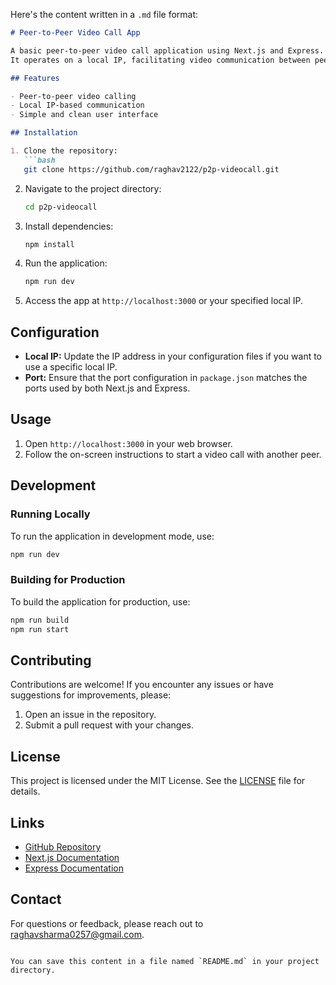 Here's the content written in a `.md` file format:

```markdown
# Peer-to-Peer Video Call App

A basic peer-to-peer video call application using Next.js and Express.
It operates on a local IP, facilitating video communication between peers without a centralized server.

## Features

- Peer-to-peer video calling
- Local IP-based communication
- Simple and clean user interface

## Installation

1. Clone the repository:
   ```bash
   git clone https://github.com/raghav2122/p2p-videocall.git
   ```

2. Navigate to the project directory:
   ```bash
   cd p2p-videocall
   ```

3. Install dependencies:
   ```bash
   npm install
   ```

4. Run the application:
   ```bash
   npm run dev
   ```

5. Access the app at `http://localhost:3000` or your specified local IP.

## Configuration

- **Local IP:** Update the IP address in your configuration files if you want to use a specific local IP.
- **Port:** Ensure that the port configuration in `package.json` matches the ports used by both Next.js and Express.

## Usage

1. Open `http://localhost:3000` in your web browser.
2. Follow the on-screen instructions to start a video call with another peer.

## Development

### Running Locally

To run the application in development mode, use:
```bash
npm run dev
```

### Building for Production

To build the application for production, use:
```bash
npm run build
npm run start
```

## Contributing

Contributions are welcome! If you encounter any issues or have suggestions for improvements, please:
1. Open an issue in the repository.
2. Submit a pull request with your changes.

## License

This project is licensed under the MIT License. See the [LICENSE](LICENSE) file for details.

## Links

- [GitHub Repository](https://github.com/raghav2122/p2p-videocall)
- [Next.js Documentation](https://nextjs.org/docs)
- [Express Documentation](https://expressjs.com/en/)

## Contact

For questions or feedback, please reach out to [raghavsharma0257@gmail.com](mailto:raghavsharma0257@gmail.com).
```

You can save this content in a file named `README.md` in your project directory.
